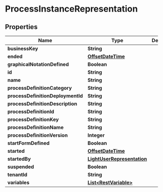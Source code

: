 
# ProcessInstanceRepresentation

## Properties
Name | Type | Description | Notes
------------ | ------------- | ------------- | -------------
**businessKey** | **String** |  |  [optional]
**ended** | [**OffsetDateTime**](OffsetDateTime.md) |  |  [optional]
**graphicalNotationDefined** | **Boolean** |  |  [optional]
**id** | **String** |  |  [optional]
**name** | **String** |  |  [optional]
**processDefinitionCategory** | **String** |  |  [optional]
**processDefinitionDeploymentId** | **String** |  |  [optional]
**processDefinitionDescription** | **String** |  |  [optional]
**processDefinitionId** | **String** |  |  [optional]
**processDefinitionKey** | **String** |  |  [optional]
**processDefinitionName** | **String** |  |  [optional]
**processDefinitionVersion** | **Integer** |  |  [optional]
**startFormDefined** | **Boolean** |  |  [optional]
**started** | [**OffsetDateTime**](OffsetDateTime.md) |  |  [optional]
**startedBy** | [**LightUserRepresentation**](LightUserRepresentation.md) |  |  [optional]
**suspended** | **Boolean** |  |  [optional]
**tenantId** | **String** |  |  [optional]
**variables** | [**List&lt;RestVariable&gt;**](RestVariable.md) |  |  [optional]



